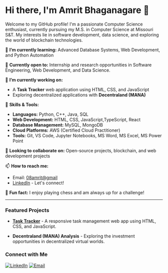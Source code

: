 # Hi there, I'm Amrit Bhaganagare 👋

Welcome to my GitHub profile! I'm a passionate Computer Science enthusiast, currently pursuing my M.S. in Computer Science at Missouri S&T. My interests lie in software development, data science, and exploring the world of blockchain technologies. 

🌱 **I’m currently learning:** Advanced Database Systems, Web Development, and Python Automation

💼 **Currently open to:** Internship and research opportunities in Software Engineering, Web Development, and Data Science.

🔭 **I’m currently working on:** 
- A **Task Tracker** web application using HTML, CSS, and JavaScript
- Exploring decentralized applications with **Decentraland (MANA)**

🚀 **Skills & Tools:**
- **Languages:** Python, C++, Java, SQL
- **Web Development:** HTML, CSS, JavaScript,TypeScript, React
- **Database Management:** MySQL, MongoDB
- **Cloud Platforms:** AWS (Certified Cloud Practitioner)
- **Tools:** Git, VS Code, Jupyter Notebooks, MS Word, MS Excel, MS Power Point

👯 **Looking to collaborate on:** Open-source projects, blockchain, and web development projects

📫 **How to reach me:** 
- Email: [08amrit@gmail](mailto:08amrit@gmail.com)
- [LinkedIn](https://www.linkedin.com/in/amrit-bhaganagare/) - Let's connect!

💬 **Fun fact:** I enjoy playing chess and am always up for a challenge!

---

### Featured Projects

- **[Task Tracker](https://github.com/amritbhaganagare/task-tracker)** - A responsive task management web app using HTML, CSS, and JavaScript.

- **Decentraland (MANA) Analysis** - Exploring the investment opportunities in decentralized virtual worlds.

### Connect with Me

[![LinkedIn](https://img.shields.io/badge/-LinkedIn-blue?style=flat&logo=Linkedin&logoColor=white)](https://www.linkedin.com/in/amrit-bhaganagare/)
[![Email](https://img.shields.io/badge/Email-abgh8@mst.edu-red)](mailto:08amrit@gmail.com)

